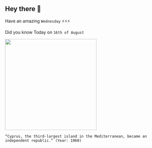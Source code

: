 ## Hey there 👋
Have an amazing `Wednesday` ⚡⚡⚡

Did you know Today on `16th of August`
 
 [<img src="https://dom.com.cy/upload/live/1587999858_965.jpeg" width="300" />](https://simple.wikipedia.org/wiki/Republic_of_Cyprus) 
 ```
“Cyprus, the third-largest island in the Mediterranean, became an independent republic.” (Year: 1960)
```
